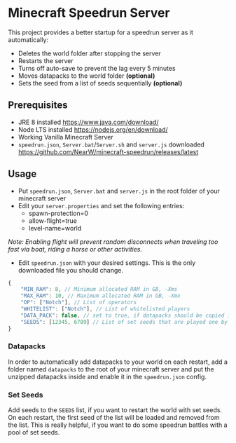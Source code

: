 # Minecraft Speedrun Server

This project provides a better startup for a speedrun server as it automatically:

-   Deletes the world folder after stopping the server
-   Restarts the server
-   Turns off auto-save to prevent the lag every 5 minutes
-   Moves datapacks to the world folder **(optional)**
-   Sets the seed from a list of seeds sequentially **(optional)**

## Prerequisites

-   JRE 8 installed https://www.java.com/download/
-   Node LTS installed https://nodejs.org/en/download/
-   Working Vanilla Minecraft Server
-   `speedrun.json`, `Server.bat`/`Server.sh` and `server.js` downloaded https://github.com/NearW/minecraft-speedrun/releases/latest

## Usage

-   Put `speedrun.json`, `Server.bat` and `server.js` in the root folder of your minecraft server
-   Edit your `server.properties` and set the following entries:
    -   spawn-protection=0
    -   allow-flight=true
    -   level-name=world

_Note: Enabling flight will prevent random disconnects when traveling too fast via boat, riding a horse or other activities._

-   Edit `speedrun.json` with your desired settings. This is the only downloaded file you should change.

```ts
{
    "MIN_RAM": 8, // Minimum allocated RAM in GB, -Xms
    "MAX_RAM": 10, // Maximum allocated RAM in GB, -Xmx
    "OP": ["Notch"], // List of operators
    "WHITELIST": ["Notch"], // List of whitelisted players
    "DATA_PACK": false, // set to true, if datapacks should be copied into the world
    "SEEDS": [12345, 6789] // List of set seeds that are played one by one, set [] to disable this option
}
```

### Datapacks

In order to automatically add datapacks to your world on each restart, add a folder named `datapacks` to the root of your
minecraft server and put the unzipped datapacks inside and enable it in the `speedrun.json` config.

### Set Seeds

Add seeds to the `SEEDS` list, if you want to restart the world with set seeds. On each restart, the first seed of the list will be loaded and removed from the list.
This is really helpful, if you want to do some speedrun battles with a pool of set seeds.
